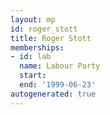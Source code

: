 ```yaml
---
layout: mp
id: roger_stott
title: Roger Stott
memberships:
- id: lab
  name: Labour Party
  start: 
  end: '1999-06-23'
autogenerated: true
---
```

